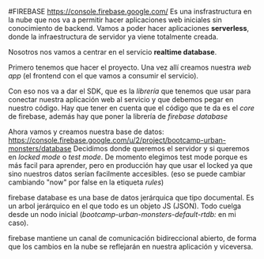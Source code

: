 #FIREBASE
<https://console.firebase.google.com/>
Es una insfrastructura en la nube que nos va a permitir hacer aplicaciones web iniciales sin conocimiento de backend. Vamos a poder hacer aplicaciones **serverless**, donde la infraestructura de servidor ya viene totalmente creada.

Nosotros nos vamos a centrar en el servicio **realtime database**.

Primero tenemos que hacer el proyecto. Una vez allí creamos nuestra *web app* (el frontend con el que vamos a consumir el servicio).

Con eso nos va a dar el SDK, que es la *librería* que tenemos que usar para conectar nuestra aplicación web al servicio y que debemos pegar en nuestro código.
Hay que tener en cuenta que el código que te da es el *core* de firebase, además hay que poner la librería de *firebase database*

Ahora vamos y creamos nuestra base de datos:
<https://console.firebase.google.com/u/2/project/bootcamp-urban-monsters/database>
Decidimos donde queremos el servidor y si queremos en *locked mode* o *test mode*. De momento elegimos test mode porque es más facil para aprender, pero en producción hay que usar el locked ya que sino nuestros datos serían facilmente accesibles. (eso se puede cambiar cambiando "now" por false en la etiqueta *rules*)


firebase database es una base de datos jerárquica que tipo documental. Es un arbol jerárquico en el que todo es un objeto JS (JSON). Todo cuelga desde un nodo inicial (*bootcamp-urban-monsters-default-rtdb:* en mi caso).


firebase mantiene un canal de comunicación bidireccional abierto, de forma que los cambios en la nube se reflejarán en nuestra aplicación y viceversa.
